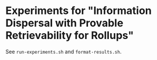 # Experiments for "Information Dispersal with Provable Retrievability for Rollups"

See `run-experiments.sh` and `format-results.sh`.
